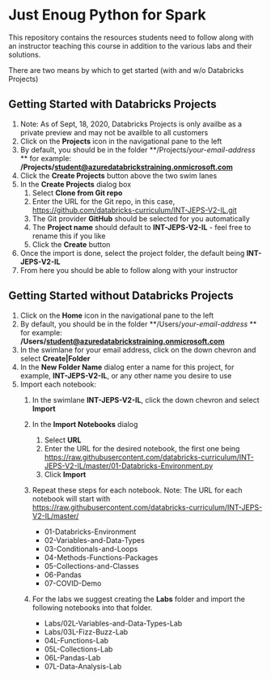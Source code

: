 # Just Enoug Python for Spark
This repository contains the resources students need to follow along with an instructor teaching this course in addition to the various labs and their solutions.

There are two means by which to get started (with and w/o Databricks Projects)

## Getting Started with Databricks Projects
1. Note: As of Sept, 18, 2020, Databricks Projects is only availbe as a private preview and may not be availble to all customers
2. Click on the **Projects** icon in the navigational pane to the left
3. By default, you should be in the folder **/Projects/*your-email-address* ** for example: **/Projects/student@azuredatabrickstraining.onmicrosoft.com**
4. Click the **Create Projects** button above the two swim lanes
5. In the **Create Projects** dialog box
   1. Select **Clone from Git repo**
   2. Enter the URL for the Git repo, in this case, https://github.com/databricks-curriculum/INT-JEPS-V2-IL.git
   3. The Git provider **GitHub** should be selected for you automatically
   4. The **Project name** should default to **INT-JEPS-V2-IL** - feel free to rename this if you like
   5. Click the **Create** button
6. Once the import is done, select the project folder, the default being **INT-JEPS-V2-IL**
7. From here you should be able to follow along with your instructor

## Getting Started without Databricks Projects
1. Click on the **Home** icon in the navigational pane to the left
2. By default, you should be in the folder **/Users/*your-email-address* ** for example: **/Users/student@azuredatabrickstraining.onmicrosoft.com**
3. In the swimlane for your email address, click on the down chevron and select **Create|Folder**
4. In the **New Folder Name** dialog enter a name for this project, for example, **INT-JEPS-V2-IL**, or any other name you desire to use
5. Import each notebook:
   1. In the swimlane **INT-JEPS-V2-IL**, click the down chevron and select **Import**
   2. In the **Import Notebooks** dialog
      1. Select **URL**
      2. Enter the URL for the desired notebook, the first one being https://raw.githubusercontent.com/databricks-curriculum/INT-JEPS-V2-IL/master/01-Databricks-Environment.py
      3. Click **Import**
        
   3. Repeat these steps for each notebook. Note: The URL for each notebook will start with https://raw.githubusercontent.com/databricks-curriculum/INT-JEPS-V2-IL/master/
      - 01-Databricks-Environment
      - 02-Variables-and-Data-Types
      - 03-Conditionals-and-Loops
      - 04-Methods-Functions-Packages
      - 05-Collections-and-Classes
      - 06-Pandas
      - 07-COVID-Demo
        
   4. For the labs we suggest creating the **Labs** folder and import the following notebooks into that folder.
      - Labs/02L-Variables-and-Data-Types-Lab
      - Labs/03L-Fizz-Buzz-Lab
      - 04L-Functions-Lab
      - 05L-Collections-Lab
      - 06L-Pandas-Lab
      - 07L-Data-Analysis-Lab
  
